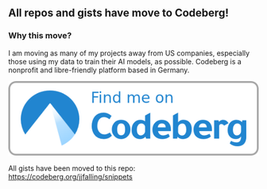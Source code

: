 ## All repos and gists have move to Codeberg!

### Why this move? 

I am moving as many of my projects away from US companies, especially those using my data to train their AI models, as possible. Codeberg is a nonprofit and libre-friendly platform based in Germany. 



[![Find me on Codeberg](codeberg.png)](https://codeberg.org/jjfalling/)

All gists have been moved to this repo: https://codeberg.org/jjfalling/snippets
